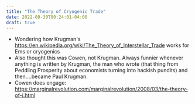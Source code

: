 ```yaml
---
title: "The Theory of Cryogenic Trade"
date: 2022-09-30T00:24:01-04:00
draft: true
---
```

- Wondering how Krugman's https://en.wikipedia.org/wiki/The_Theory_of_Interstellar_Trade works for Ems or cryogenics
- Also thought this was Cowen, not Krugman. Always funnier whenever anything is written by Krugman, the man who wrote (that thing from Peddling Prosperity about economists turning into hackish pundits) and then....became Paul Krugman.
- Cowen does engage: https://marginalrevolution.com/marginalrevolution/2008/03/the-theory-of-i.html
